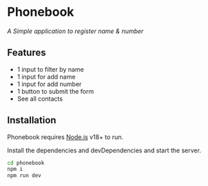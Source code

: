 # Phonebook

_A Simple application to register name & number_

## Features

- 1 input to filter by name
- 1 input for add name
- 1 input for add number
- 1 button to submit the form
- See all contacts

## Installation

Phonebook requires [Node.js](https://nodejs.org/) v18+ to run.

Install the dependencies and devDependencies and start the server.

```sh
cd phonebook
npm i
npm run dev
```
